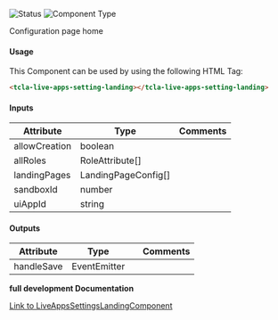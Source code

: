 
![Status][auto] ![Component Type][minor] <!--Component Meta {"created_by":"Auto", "reviewed_by":"Auto", "last_modified_by":"Auto", "comment":"none"} Component Meta -->


<p>Configuration page home</p>



#### Usage


This Component can be used by using the following HTML Tag:

```html
<tcla-live-apps-setting-landing></tcla-live-apps-setting-landing>
```

#### Inputs

Attribute | Type | Comments
--- | --- | ---
allowCreation | boolean | 
allRoles | RoleAttribute[] | 
landingPages | LandingPageConfig[] | 
sandboxId | number | 
uiAppId | string | 

#### Outputs

Attribute | Type |   | Comments
--- | --- | --- | ---
handleSave | EventEmitter<void> |   |  


<b>full development Documentation</b>

[Link to LiveAppsSettingsLandingComponent](https://tibcosoftware.github.io/TCSTK-Libdocs/libdocs/tc-liveapps-lib/components/LiveAppsSettingsLandingComponent.html)


[auto]: https://img.shields.io/badge/Status-auto%20generated-lightgrey.svg?style=flat "auto generated"

[manually]: https://img.shields.io/badge/Status-manually%20created-yellow.svg?style=flat "manually created"

[draft]: https://img.shields.io/badge/Status-draft-red.svg?style=flat "draft"

[review]: https://img.shields.io/badge/Status-need%20review-yellowgreen.svg?style=flat "need review"

[review done]: https://img.shields.io/badge/Status-review%20done-green.svg?style=flat "review done"

[finalized]: https://img.shields.io/badge/Status-finalized-brightgreen.svg?style=flat "finalized"

[top]: https://img.shields.io/badge/Component%20Type-Top-blue.svg?style=flat "top Component"

[major]: https://img.shields.io/badge/Component%20Type-major%20Component-blue.svg?style=flat "major Component"

[minor]: https://img.shields.io/badge/Component%20Type-minor%20Component-blue.svg?style=flat "minor Component"


